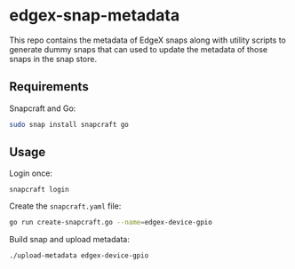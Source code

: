 # edgex-snap-metadata
This repo contains the metadata of EdgeX snaps along with utility scripts to generate dummy snaps that can used to update the metadata of those snaps in the snap store.

## Requirements
Snapcraft and Go:
```bash
sudo snap install snapcraft go
```

## Usage
Login once:
```
snapcraft login
```

Create the `snapcraft.yaml` file:
```bash
go run create-snapcraft.go --name=edgex-device-gpio
```

Build snap and upload metadata:
```bash
./upload-metadata edgex-device-gpio
```